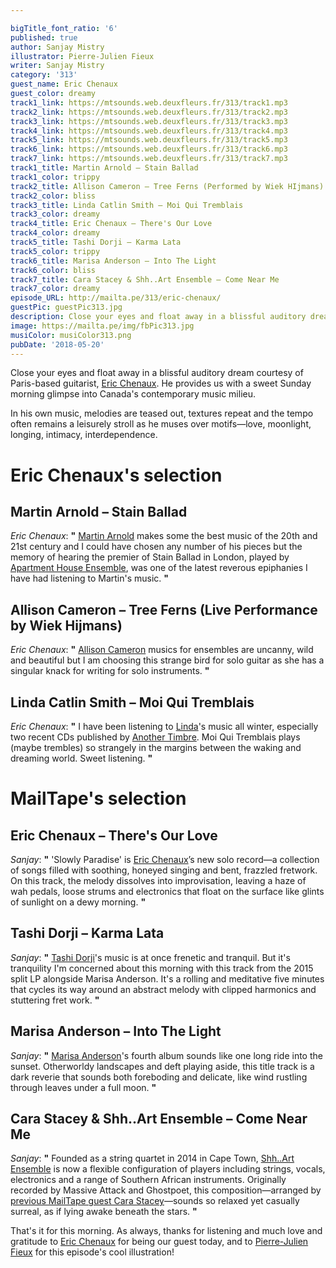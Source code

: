 ```yaml
---

bigTitle_font_ratio: '6'
published: true
author: Sanjay Mistry
illustrator: Pierre-Julien Fieux
writer: Sanjay Mistry
category: '313'
guest_name: Eric Chenaux
guest_color: dreamy
track1_link: https://mtsounds.web.deuxfleurs.fr/313/track1.mp3
track2_link: https://mtsounds.web.deuxfleurs.fr/313/track2.mp3
track3_link: https://mtsounds.web.deuxfleurs.fr/313/track3.mp3
track4_link: https://mtsounds.web.deuxfleurs.fr/313/track4.mp3
track5_link: https://mtsounds.web.deuxfleurs.fr/313/track5.mp3
track6_link: https://mtsounds.web.deuxfleurs.fr/313/track6.mp3
track7_link: https://mtsounds.web.deuxfleurs.fr/313/track7.mp3
track1_title: Martin Arnold – Stain Ballad
track1_color: trippy
track2_title: Allison Cameron – Tree Ferns (Performed by Wiek HIjmans)
track2_color: bliss
track3_title: Linda Catlin Smith – Moi Qui Tremblais
track3_color: dreamy
track4_title: Eric Chenaux – There's Our Love
track4_color: dreamy
track5_title: Tashi Dorji – Karma Lata
track5_color: trippy
track6_title: Marisa Anderson – Into The Light
track6_color: bliss
track7_title: Cara Stacey & Shh..Art Ensemble – Come Near Me
track7_color: dreamy
episode_URL: http://mailta.pe/313/eric-chenaux/
guestPic: guestPic313.jpg
description: Close your eyes and float away in a blissful auditory dream courtesy of Paris-based guitarist, Eric Chenaux. He provides us with a sweet Sunday morning glimpse into Canada’s contemporary music milieu.
image: https://mailta.pe/img/fbPic313.jpg
musiColor: musiColor313.png
pubDate: '2018-05-20'
---
```

Close your eyes and float away in a blissful auditory dream courtesy of Paris-based guitarist, [Eric Chenaux](http://ericchenaux.com/). He provides us with a sweet Sunday morning glimpse into Canada's contemporary music milieu.
<p>In his own music, melodies are teased out, textures repeat and the tempo often remains a leisurely stroll as he muses over motifs—love, moonlight, longing, intimacy, interdependence.


# Eric Chenaux's selection


## Martin Arnold – Stain Ballad
_Eric Chenaux_: **"** [Martin Arnold](https://soundcloud.com/martinarnold) makes some the best music of the 20th and 21st century and I could have chosen any number of his pieces but the memory of hearing the premier of Stain Ballad in London, played by [Apartment House Ensemble](http://www.apartmenthouse.co.uk/), was one of the latest reverous epiphanies I have had listening to Martin's music.  **"** 

## Allison Cameron – Tree Ferns (Live Performance by Wiek Hijmans)
_Eric Chenaux_: **"** [Allison Cameron](http://allisoncameron.com/) musics  for ensembles are uncanny, wild and beautiful but I am choosing this strange bird for solo guitar as she has a singular knack for writing for solo instruments. **"** 

## Linda Catlin Smith – Moi Qui Tremblais
_Eric Chenaux_: **"** I have been listening to [Linda](http://www.catlinsmith.com/)'s music all winter, especially two recent CDs published by [Another Timbre](http://www.anothertimbre.com/index.html). Moi Qui Tremblais plays (maybe trembles) so strangely in the margins between the waking and dreaming world. Sweet listening. **"** 


# MailTape's selection

## Eric Chenaux – There's Our Love
_Sanjay_: **"** 'Slowly Paradise' is [Eric Chenaux](http://ericchenaux.com/)’s new solo record—a collection of songs filled with soothing, honeyed singing and bent, frazzled fretwork. On this track, the melody dissolves into improvisation, leaving a haze of wah pedals, loose strums and electronics that float on the surface like glints of sunlight on a dewy morning. **"** 

## Tashi Dorji – Karma Lata
_Sanjay_: **"** [Tashi Dorji](https://tashidorji.com/)'s music is at once frenetic and tranquil. But it's tranquility I'm concerned about this morning with this track from the 2015 split LP alongside Marisa Anderson. It's a rolling and meditative five minutes that cycles its way around an abstract melody with clipped harmonics and stuttering fret work. **"** 

##  Marisa Anderson – Into The Light
_Sanjay_: **"** [Marisa Anderson](https://marisaandersonmusic.com/)'s fourth album sounds like one long ride into the sunset. Otherworldy landscapes and deft playing aside, this title track is a dark reverie that sounds both foreboding and delicate, like wind rustling through leaves under a full moon. **"** 

## Cara Stacey & Shh..Art Ensemble – Come Near Me
_Sanjay_: **"** Founded as a string quartet in 2014 in Cape Town, [Shh..Art Ensemble](http://shhart.com/) is now a flexible configuration of players including strings, vocals, electronics and a range of Southern African instruments. Originally recorded by Massive Attack and Ghostpoet, this composition—arranged by [previous MailTape guest Cara Stacey](https://www.mailta.pe/247/cara-stacey/)—sounds so relaxed yet casually surreal, as if lying awake beneath the stars. **"** 

That's it for this morning. As always, thanks for listening and much love and gratitude to [Eric Chenaux](http://ericchenaux.com/) for being our guest today, and to [Pierre-Julien Fieux](http://pierrejulienfieux.com/) for this episode's cool illustration!
